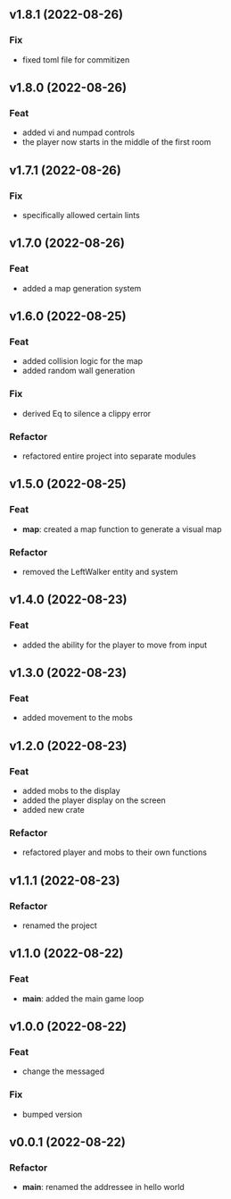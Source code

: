 ## v1.8.1 (2022-08-26)

### Fix

- fixed toml file for commitizen

## v1.8.0 (2022-08-26)

### Feat

- added vi and numpad controls
- the player now starts in the middle of the first room

## v1.7.1 (2022-08-26)

### Fix

- specifically allowed certain lints

## v1.7.0 (2022-08-26)

### Feat

- added a map generation system

## v1.6.0 (2022-08-25)

### Feat

- added collision logic for the map
- added random wall generation

### Fix

- derived Eq to silence a clippy error

### Refactor

- refactored entire project into separate modules

## v1.5.0 (2022-08-25)

### Feat

- **map**: created a map function to generate a visual map

### Refactor

- removed the LeftWalker entity and system

## v1.4.0 (2022-08-23)

### Feat

- added the ability for the player to move from input

## v1.3.0 (2022-08-23)

### Feat

- added movement to the mobs

## v1.2.0 (2022-08-23)

### Feat

- added mobs to the display
- added the player display on the screen
- added new crate

### Refactor

- refactored player and mobs to their own functions

## v1.1.1 (2022-08-23)

### Refactor

- renamed the project

## v1.1.0 (2022-08-22)

### Feat

- **main**: added the main game loop

## v1.0.0 (2022-08-22)

### Feat

- change the messaged

### Fix

- bumped version

## v0.0.1 (2022-08-22)

### Refactor

- **main**: renamed the addressee in hello world
